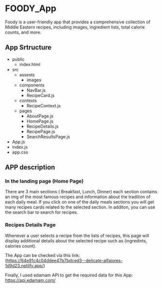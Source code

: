 # FOODY_App

Foody is a user-friendly app that provides a comprehensive collection of Middle Eastern recipes, including images, ingredient lists, total calorie counts, and more.

## App Srtructure

- public
  - index.html
- src
  - assests
    - images
  - components
    - NavBar.js
    - RecipeCard.js
  - contexts
    - RecipeContext.js
  - pages
    - AboutPage.js
    - HomePage.js
    - RecipeDetails.js
    - RecipePage.js
    - SearchResultsPage.js
- App.js
- index.js
- app.css

## APP description

### In the landing page (Home Page)

There are 3 main sections ( Breakfast, Lunch, Dinner) each section contains an img of the most famous recipes and information about the tradition of each daily meal. If you click on one of the daily meals sections you will get many recipes cards related to the selected section. In additon, you can use the search bar to search for recipes.

### Recipes Details Page

Whenever a user selects a recipe from the lists of recipes, this page will display additional details about the selected recipe such as (ingredints, calories count).

The App can be checked via this link: (<https://64e91c4c04ddee47b7bdced3--delicate-alfajores-1d9d23.netlify.app/>)

Finally, I used edamam API to get the required data for this App: <https://api.edamam.com/>
